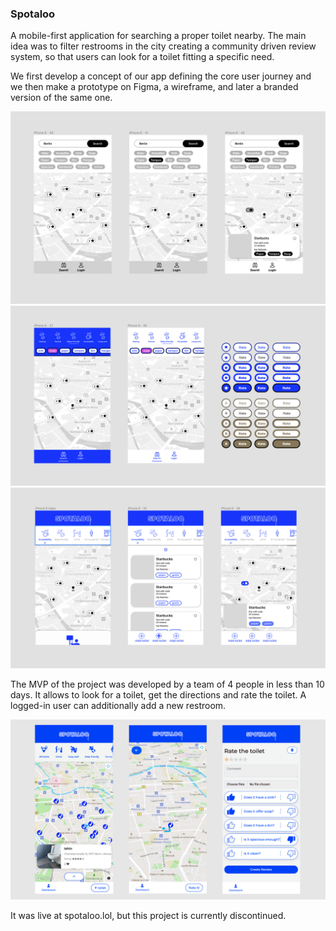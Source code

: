 <h3>Spotaloo</h3>


A mobile-first application for searching a proper toilet nearby. The main idea was to filter restrooms in the city creating a community driven review system, so that users can look for a toilet fitting a specific need.

We first develop a concept of our app defining the core user journey and we then make a prototype on Figma, a wireframe, and later a branded version of the same one.

![Wireframe in Figma](/app/assets/images/presentation/wireframe.png?raw=true "Wireframe in Figma")
![Design of the Design System](/app/assets/images/presentation/UI_components.png?raw=true "Design of the Design System")
![Draft in Figma](/app/assets/images/presentation/figma_draft.png?raw=true "Draft in Figma")

The MVP of the project was developed by a team of 4 people in less than 10 days. It allows to look for a toilet, get the directions and rate the toilet. A logged-in user can additionally add a new restroom.

![Screenshots of the live version](/app/assets/images/presentation/app_screens.jpg?raw=true "Screenshots of the live version")

It was live at spotaloo.lol, but this project is currently discontinued.
